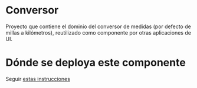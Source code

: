 # Conversor

Proyecto que contiene el dominio del conversor de medidas (por defecto de millas a kilómetros), 
reutilizado como componente por otras aplicaciones de UI.

# Dónde se deploya este componente

Seguir [estas instrucciones](http://wiki.uqbar.org/wiki/articles/deploys-componentes-de-dominio-uqbar)
